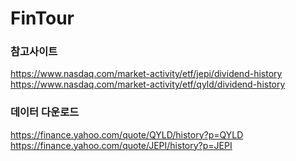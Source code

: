 # FinTour


### 참고사이트

https://www.nasdaq.com/market-activity/etf/jepi/dividend-history
https://www.nasdaq.com/market-activity/etf/qyld/dividend-history

### 데이터 다운로드
https://finance.yahoo.com/quote/QYLD/history?p=QYLD
https://finance.yahoo.com/quote/JEPI/history?p=JEPI